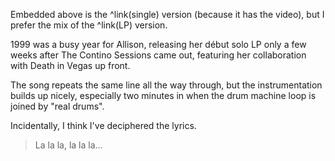 Embedded above is the ^link(single) version (because it has the video), but I prefer the mix of the ^link(LP) version.

1999 was a busy year for Allison, releasing her début solo LP only a few weeks after The Contino Sessions came out, featuring her collaboration with Death in Vegas up front.

The song repeats the same line all the way through, but the instrumentation builds up nicely, especially two minutes in when the drum machine loop is joined by "real drums".

Incidentally, I think I've deciphered the lyrics.

> La la la, 
> la la la...

